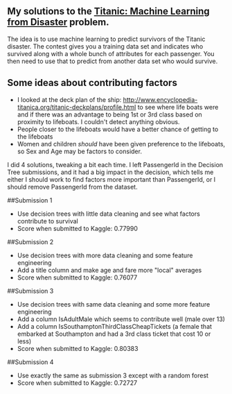 ## My solutions to the  [Titanic: Machine Learning from Disaster](https://www.kaggle.com/c/titanic) problem.
The idea is to use machine learning to predict survivors of the Titanic disaster.
The contest gives you a training data set and indicates who survived along with a whole bunch of attributes for each passenger. You then need to use that to predict from another data set who would survive.

## Some ideas about contributing factors
- I looked at the deck plan of the ship: http://www.encyclopedia-titanica.org/titanic-deckplans/profile.html to see where life boats were and if there was an advantage to being 1st or 3rd class based on proximity to lifeboats. I couldn't detect anything obvious.
- People closer to the lifeboats would have a better chance of getting to the lifeboats
- Women and children *should* have been given preference to the lifeboats, so Sex and Age may be factors to consider.

I did 4 solutions, tweaking a bit each time. I left PassengerId in the Decision Tree submissions, and it had a big impact in the decision, which tells me either I should work to find factors more important than PassengerId, or I should remove PassengerId from the dataset.

##Submission 1
- Use decision trees with little data cleaning and see what factors contribute to survival
- Score when submitted to Kaggle: 0.77990

##Submission 2
- Use decision trees with more data cleaning and some feature engineering
- Add a title column and make age and fare more "local" averages
- Score when submitted to Kaggle: 0.76077

##Submission 3
- Use decision trees with same data cleaning and some more feature engineering
- Add a column IsAdultMale which seems to contribute well (male over 13)
- Add a column IsSouthamptonThirdClassCheapTickets (a female that embarked at Southampton and had a 3rd class ticket that cost 10 or less)
- Score when submitted to Kaggle: 0.80383

##Submission 4
- Use exactly the same as submission 3 except with a random forest
- Score when submitted to Kaggle: 0.72727

